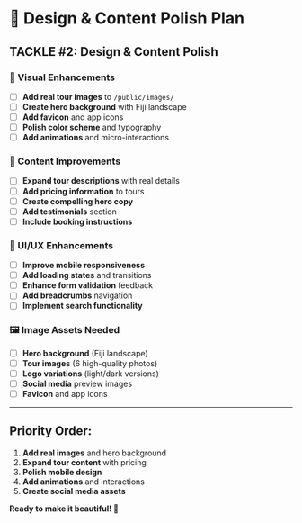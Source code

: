 # 🎨 Design & Content Polish Plan

## **TACKLE #2: Design & Content Polish**

### **🎨 Visual Enhancements**
- [ ] **Add real tour images** to `/public/images/`
- [ ] **Create hero background** with Fiji landscape
- [ ] **Add favicon** and app icons
- [ ] **Polish color scheme** and typography
- [ ] **Add animations** and micro-interactions

### **📝 Content Improvements**
- [ ] **Expand tour descriptions** with real details
- [ ] **Add pricing information** to tours
- [ ] **Create compelling hero copy**
- [ ] **Add testimonials** section
- [ ] **Include booking instructions**

### **📱 UI/UX Enhancements**
- [ ] **Improve mobile responsiveness**
- [ ] **Add loading states** and transitions
- [ ] **Enhance form validation** feedback
- [ ] **Add breadcrumbs** navigation
- [ ] **Implement search functionality**

### **🖼️ Image Assets Needed**
- [ ] **Hero background** (Fiji landscape)
- [ ] **Tour images** (6 high-quality photos)
- [ ] **Logo variations** (light/dark versions)
- [ ] **Social media** preview images
- [ ] **Favicon** and app icons

---

## **Priority Order:**
1. **Add real images** and hero background
2. **Expand tour content** with pricing
3. **Polish mobile design**
4. **Add animations** and interactions
5. **Create social media assets**

**Ready to make it beautiful! 🎨**
